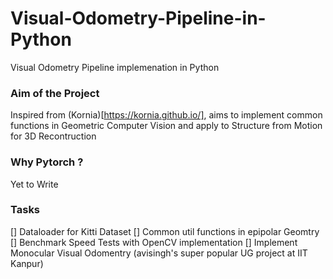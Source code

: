 # Visual-Odometry-Pipeline-in-Python
Visual Odometry Pipeline implemenation in Python


### Aim of the Project
Inspired from (Kornia)[https://kornia.github.io/], aims to implement common functions in Geometric Computer Vision and apply to  Structure from Motion for 3D Recontruction

### Why Pytorch ?

Yet to Write

### Tasks
[] Dataloader for Kitti Dataset
[] Common util functions in epipolar Geomtry
[] Benchmark Speed Tests with OpenCV implementation
[] Implement Monocular Visual Odomentry (avisingh's super popular UG project at IIT Kanpur)
